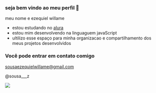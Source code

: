 ###  seja bem vindo ao meu perfil 👋

meu nome e ezequiel willame

- estou estudando no [alura](https://www.alura.com.br)
- estou mim desenvolvendo na linguaguem javaScript
- ultilizo esse espaço para minha organizacao e compartilhamento dos meus projetos desenvolvidos

###  Você pode entrar em contato comigo
  sousaezequielwillame@gmail.com
  
  @sousa___z

![](https://media1.tenor.com/m/BY-4cJ3NSrcAAAAd/sus-suspicious.gif)

